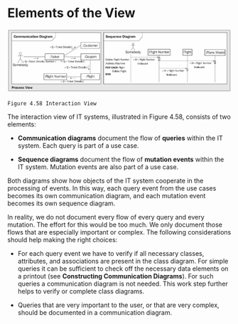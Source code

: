 # Elements of the View

![View](images/View.jpg)

	Figure 4.58 Interaction View

The interaction view of IT systems, illustrated in Figure 4.58, consists of two elements:

* <b>Communication diagrams</b> document the flow of <b>queries</b> within the IT system. Each query is part of a use case.

* <b>Sequence diagrams</b> document the flow of <b>mutation events</b> within the IT system. Mutation events are also part of a use case.

Both diagrams show how objects of the IT system cooperate in the processing of events. In this way, each query event from the use cases becomes its own communication diagram, and each mutation event becomes its own sequence diagram.

In reality, we do not document every flow of every query and every mutation. The effort for this would be too much. We only document those flows that are especially important or complex. The following considerations should help making the right choices:

 * For each query event we have to verify if all necessary classes, attributes, and associations are present in the class diagram. For simple queries it can be sufficient to check off the necessary data elements on a printout (see <b>Constructing Communication Diagrams</b>). For such queries a communication diagram is not needed. This work step further helps to verify or complete class diagrams.

 * Queries that are very important to the user, or that are very complex, should be documented in a communication diagram.

